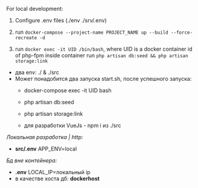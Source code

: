 For local development:

1. Configure .env files (./env ./srv/.env)

2. run `docker-compose --project-name PROJECT_NAME up --build --force-recreate -d`

3. run `docker exec -it UID /bin/bash`, where UID is a docker container id of php-fpm
inside container run `php artisan db:seed && php artisan storage:link`


* два env: ./ & ./src
* Может понадобится два запуска start.sh, после успешного запуска: 
   * docker-compose exec -it UID bash
   * php artisan db:seed
   * php artisan storage:link
   
   * для разработки VueJs - npm i из ./src
   
_Локальная разработка | http:_
   * **src/.env** APP_ENV=local
   
_Бд вне контейнера:_
   * **.env** LOCAL_IP=локальный ip
   * в качестве хоста дб: **dockerhost**
  